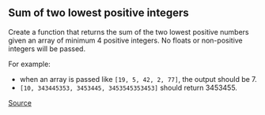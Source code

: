 ## Sum of two lowest positive integers

Create a function that returns the sum of the two lowest positive numbers given an array of minimum 4 positive integers. No floats or non-positive integers will be passed.

For example: 

- when an array is passed like ```[19, 5, 42, 2, 77]```, the output should be 7.
- ```[10, 343445353, 3453445, 3453545353453]``` should return 3453455.

[Source](https://www.codewars.com/kata/558fc85d8fd1938afb000014/train/python)
